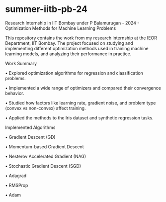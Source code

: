 # summer-iitb-pb-24
Research Internship in IIT Bombay under P Balamurugan - 2024 - Optimization Methods for Machine Learning Problems


This repository contains the work from my research internship at the IEOR Department, IIT Bombay. The project focused on studying and implementing different optimization methods used in training machine learning models, and analyzing their performance in practice.

Work Summary

• Explored optimization algorithms for regression and classification problems.

• Implemented a wide range of optimizers and compared their convergence behavior.

• Studied how factors like learning rate, gradient noise, and problem type (convex vs non-convex) affect training.

• Applied the methods to the Iris dataset and synthetic regression tasks.

Implemented Algorithms

• Gradient Descent (GD)

• Momentum-based Gradient Descent

• Nesterov Accelerated Gradient (NAG)

• Stochastic Gradient Descent (SGD)

• Adagrad

• RMSProp

• Adam
